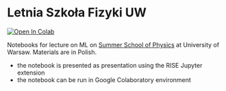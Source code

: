 # Letnia Szkoła Fizyki UW

  <a target="_blank" 
  href="https://colab.research.google.com/github/akalinow/LetniaSzkolaFizyki/blob/2023/Uczenie_maszynowe.ipynb">
  <img src="https://colab.research.google.com/assets/colab-badge.svg" alt="Open In Colab"/>
</a>
  

Notebooks for lecture on ML on 
[Summer School of Physics](https://www.fuw.edu.pl/wo/lsf/) 
at University of Warsaw. Materials are in Polish.

* the notebook is presented as presentation using the RISE Jupyter extension
* the notebook can be run in Google Colaboratory  environment
